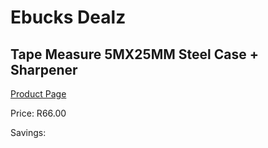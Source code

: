 
# Ebucks Dealz
## Tape Measure 5MX25MM Steel Case + Sharpener
[Product Page](https://www.ebucks.com/web/shop/productSelected.do?prodId=1199943993&catId=370101825)

Price: R66.00

Savings: 


	